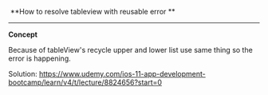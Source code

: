​							  **How to resolve tableview with reusable error **

------



**Concept**

Because of tableView's recycle upper and lower list use same thing so the error is happening.

Solution: https://www.udemy.com/ios-11-app-development-bootcamp/learn/v4/t/lecture/8824656?start=0